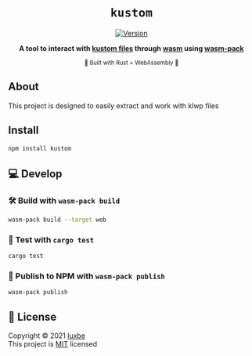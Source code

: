 <div align="center">
  <h1><code>kustom</code></h1>
  <p>
    <a href="https://www.npmjs.com/package/kustom" target="_blank">
      <img alt="Version" src="https://img.shields.io/npm/v/kustom.svg">
    </a>
  </p>

<strong>A tool to interact with <a href="https://kustom.rocks">kustom files</a> through <a href="https://webassembly.org/">wasm</a> using <a href="https://github.com/rustwasm/wasm-pack">wasm-pack</a></strong>

<sub>🦀 Built with Rust + WebAssembly 🦀</sub>

</div>

## About

This project is designed to easily extract and work with klwp files

## Install

```bash
npm install kustom
```

## 💻 Develop

### 🛠️ Build with `wasm-pack build`

```bash
wasm-pack build --target web
```

### 🔬 Test with `cargo test`

```bash
cargo test
```

### 🎁 Publish to NPM with `wasm-pack publish`

```bash
wasm-pack publish
```

## 📝 License

Copyright © 2021 [luxbe](https://github.com/luxbe)<br />
This project is [MIT](https://github.com/luxbe/kustom/blob/master/LICENSE) licensed
